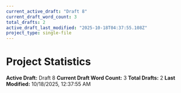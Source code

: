 ```yaml
---
current_active_draft: "Draft 8"
current_draft_word_count: 3
total_drafts: 2
active_draft_last_modified: "2025-10-18T04:37:55.108Z"
project_type: single-file
---
```


# Project Statistics

**Active Draft:** Draft 8
**Current Draft Word Count:** 3
**Total Drafts:** 2
**Last Modified:** 10/18/2025, 12:37:55 AM
